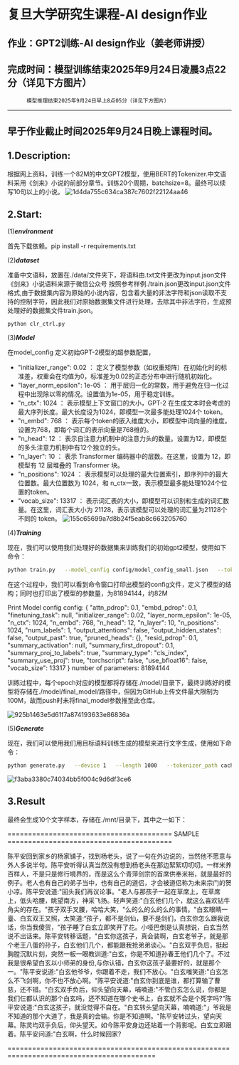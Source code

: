 

复旦大学研究生课程-AI design作业 
==

作业：GPT2训练-AI design作业（姜老师讲授） 
---
完成时间：模型训练结束2025年9月24日凌晨3点22分（详见下方图片）
---
          模型推理结束2025年9月24日早上8点05分（详见下方图片）
---
早于作业截止时间2025年9月24日晚上课程时间。
---
1.Description:
---
根据网上资料，训练一个82M的中文GPT2模型，使用BERT的Tokenizer.中文语料采用《剑来》小说的前部分章节。训练20个周期，batchsize=8。最终可以续写10句以上的小说。
![1d4da755c634ca387c7602f22124aa46](https://github.com/user-attachments/assets/dde7f295-0a6c-457c-ba91-14107054cd4a)


2.Start:
----
(1)***environment***

首先下载依赖。pip install -r requirements.txt


(2)***dataset***

准备中文语料，放置在./data/文件夹下，将语料由.txt文件更改为input.json文件
《剑来》小说语料来源于微信公众号
按照参考样例./train.json更改input.json文件格式,由于数据集内容为原始的小说内容，包含着大量的非法字符和json读取不支持的控制字符，因此我们对原始数据集文件进行处理，去除其中非法字符，生成预处理好的数据集文件train.json。
```bash
python clr_ctrl.py
```

(3)***Model***

在model_config 定义初始GPT-2模型的超参数配置，
- "initializer_range": 0.02 ： 定义了模型参数（如权重矩阵）在初始化时的标准差，权重会在均值为0，标准差为0.02的正态分布中进行随机初始化。
- "layer_norm_epsilon": 1e-05 ： 用于层归一化的常数，用于避免在归一化过程中出现除以零的情况。设置值为1e-05，用于稳定训练。
- "n_ctx": 1024 ： 表示模型上下文窗口的大小，GPT-2 在生成文本时会考虑的最大序列长度。最大长度设为1024，即模型一次最多能处理1024个 token。
- "n_embd": 768 ： 表示每个token的嵌入维度大小，即模型中词向量的维度。设置为768，即每个词汇的表示向量是768维的。
- "n_head": 12 ： 表示自注意力机制中的注意力头的数量。设置为12，即模型的多头注意力机制中有12个独立的头。
- "n_layer": 10 ： 表示 Transformer 编码器中的层数。在这里，设置为 12，即模型有 12 层堆叠的 Transformer 块。
- "n_positions": 1024 ： 表示模型可以处理的最大位置索引，即序列中的最大位置数。最大位置数为 1024，和 n_ctx一致，表示模型最多能处理1024个位置的token。
- "vocab_size": 13317 ： 表示词汇表的大小，即模型可以识别和生成的词汇数量。在这里，词汇表大小为 21128，表示该模型可以处理的词汇量为21128个不同的 token。
![155c65699a7d8b24f5eab8c663205760](https://github.com/user-attachments/assets/3fe26f72-2ca2-4091-bcc0-b3c6876db397)


(4)***Training***

现在，我们可以使用我们处理好的数据集来训练我们的初始gpt2模型，使用如下命令：
```bash
python train.py   --model_config config/model_config_small.json   --tokenized_data_path data/tokenized/   --tokenizer_path cache/vocab_small.txt   --raw_data_path data/train.json   --epochs 15   --log_step 200   --stride 512   --output_dir model/   --device 0,1   --num_pieces 100   --raw
```

在这个过程中，我们可以看到命令窗口打印出模型的config文件，定义了模型的结构；同时也打印出了模型的参数量，为81894144，约82M

Print Model config
config:
{
  "attn_pdrop": 0.1,
  "embd_pdrop": 0.1,
  "finetuning_task": null,
  "initializer_range": 0.02,
  "layer_norm_epsilon": 1e-05,
  "n_ctx": 1024,
  "n_embd": 768,
  "n_head": 12,
  "n_layer": 10,
  "n_positions": 1024,
  "num_labels": 1,
  "output_attentions": false,
  "output_hidden_states": false,
  "output_past": true,
  "pruned_heads": {},
  "resid_pdrop": 0.1,
  "summary_activation": null,
  "summary_first_dropout": 0.1,
  "summary_proj_to_labels": true,
  "summary_type": "cls_index",
  "summary_use_proj": true,
  "torchscript": false,
  "use_bfloat16": false,
  "vocab_size": 13317
}
number of parameters: 81894144

训练过程中，每个epoch对应的模型都将存储在./model/目录下，最终训练好的模型将存储在./model/final_model/路径中，但因为GitHub上传文件最大限制为100M，故而push时未将final_model参数推至此仓库。

![925b1463e5d61f7a874193633e86836a](https://github.com/user-attachments/assets/74812685-f2e2-42ff-927d-c03a24f906c6)


(5)***Generate***

现在，我们可以使用我们用目标语料训练生成的模型来进行文字生成，使用如下命令：
```bash
python generate.py   --device 1   --length 1000   --tokenizer_path cache/vocab_small.txt   --model_path model/final_model   --prefix "[CLS]陈平安回到家乡"   --topp 1   --temperature 1.0 --save_samples --save_samples_path ./mnt/
```
![f3aba3380c74034bb5f004c9d6df3ce6](https://github.com/user-attachments/assets/8c03d206-2bc7-409b-b385-b723fee39c5e)


3.Result
--
最终会生成10个文字样本，存储在./mnt/目录下，其中之一如下：

======================================== SAMPLE  ========================================

陈平安回到家乡的杨家铺子，找到杨老头，说了一句在外边说的，当然他不愿意与外人多说半句。陈平安听得认真当然没有想到杨老头在那边絮絮叨叨叨。一样米养百样人，不是只是修行境界的，而是这么个青萍剑宗的首席供奉米裕，就是最好的例子。老人也有自己的弟子当中，也有自己的道侣，才会被道侣称为未来宗门的贺小凉。陈平安说道:"回头我们再议论事。"老人与那孩子一起在草席上，在草席上，低头哈腰，眺望南方，神采飞扬。轻声笑道:"白玄他们几个，就这么喜欢钻牛角尖的存在。"孩子双手叉腰，哈哈大笑，"么的么的么的么的事情。"白玄眼睛一臺、白玄双王又照，太笑道:“孩子，都不是剑仙，要不是剑们，白玄你怎么跟我说话，你当我傻贸，"孩子睡了白玄立即笑开了花。小哑巴倒是认真想说，白玄当然说不出话来。陈平安转移话题，"白玄你这孩子，真会装啊，白玄老爷子，就是那个老王八蛋的孙子，白玄他们几个，都能跟我抢弟弟谈心。"白玄双手负后，挺起胸膛沉默片刻，突然一板一眼教训道:"白玄，你是不知道孙春王他们几个了。不过我是很希望白玄以小师弟的身份,与你认错，白玄你这孩子最要好的，就是那个一。"陈平安说道:"白玄他爷爷，你跟着不走，我们不放心。"白玄嗤笑道:"白玄怎么不飞剑啊，你不也不放心啊。"陈平安说道:"白玄你到底是谁，都打算输了曹慈，还不错。"白玄双手负后，仰头望向天幕，哺喃道:"不管白玄怎么说，你都是我们仨都认识的那个白玄吗，还不知道在哪个史书上，白玄就不会是个死字吗?"陈平安说道:"白玄这孩子，就没觉得不自在。"白玄转头望向天幕，喃喃道:"」爷我是不知道的那个大道了，我是真的会输。你是不知道啊。"陈平安转过头，望向天幕。陈灵均双手负后，仰头望天。如今陈平安身边还站着一个背影呢。白玄立即跟着。陈平安问道:"白玄啊，什么时候回家?

==========================================================================================
